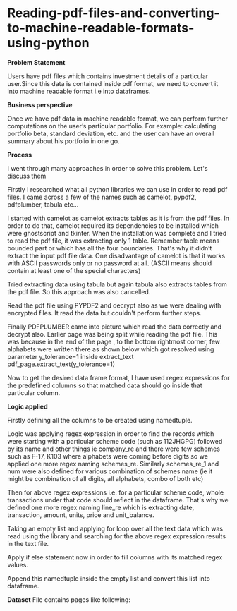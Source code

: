 # Reading-pdf-files-and-converting-to-machine-readable-formats-using-python
**Problem Statement**

Users have pdf files which contains investment details of a particular user.Since this data is contained inside pdf format, we need to convert it into machine readable format i.e into dataframes.

**Business perspective**

Once we have pdf data in machine readable format, we can perform further computations on the user’s particular portfolio. For example: calculating portfolio beta, standard deviation, etc. and the user can have an overall summary about his portfolio in one go. 

**Process**

I went through many approaches in order to solve this problem. Let's discuss them

Firstly I researched what all python libraries we can use in order to read pdf files. I came across a few of the names such as camelot, pypdf2, pdfplumber, tabula etc…

I started with camelot as camelot extracts tables as it is from the pdf files. In order to do that, camelot required its dependencies to be installed which were ghostscript and tkinter. When the installation was complete and I tried to read the pdf file, it was extracting only 1 table. Remember table means bounded part or which has all the four boundaries. That's why it didn’t extract the input pdf file data. One disadvantage of camelot is that it works with ASCII passwords only or no password at all. (ASCII means should contain at least one of the special characters)

Tried extracting data using tabula but again tabula also extracts tables from the pdf file. So this approach was also cancelled.

Read the pdf file using PYPDF2 and decrypt also as we were dealing with encrypted files. It read the data but couldn't perform further steps. 

Finally PDFPLUMBER came into picture which read the data correctly and decrypt also. Earlier page was being split while reading the pdf file. This was because in the end of the page , to the bottom rightmost corner, few alphabets were written there as shown below which got resolved using parameter y_tolerance=1 inside extract_text pdf_page.extract_text(y_tolerance=1)

Now to get the desired data frame format, I have used regex expressions for the predefined columns so that matched data should go inside that particular column.

**Logic applied**

Firstly defining all the columns to be created using namedtuple. 

Logic was applying regex expression in order to find the records which were starting with a particular scheme code (such as 112JHGPG) followed by its name and other things ie company_re and there were few schemes such as F-17, K103 where alphabets were coming before digits so we applied one more regex naming schemes_re. Similarly schemes_re_1 and num were also defined for various combination of schemes name (ie it might be combination of all digits, all alphabets, combo of both etc)

Then for above regex expressions i.e. for a particular scheme code, whole transactions under that code should reflect in the dataframe. That's why we defined one more regex naming line_re which is extracting date, transaction, amount, units, price and unit_balance.

Taking an empty list and applying for loop over all the text data which was read using the library and searching for the above regex expression results in the text file. 

Apply if else statement now in order to fill columns with its matched regex values. 

Append this namedtuple inside the empty list and convert this list into dataframe. 


**Dataset** 
File contains pages like following:


